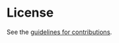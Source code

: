 # License

See the
[guidelines for contributions](https://github.com/WebOfTrust/ietf-ipex/blob/main/CONTRIBUTING.md).
